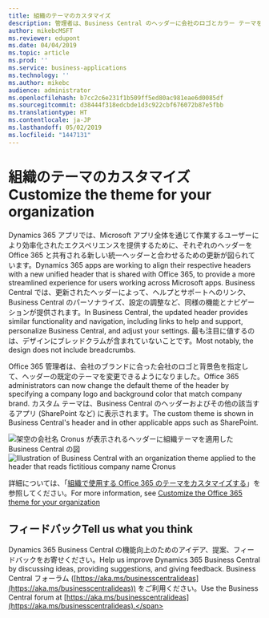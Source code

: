 ```yaml
---
title: 組織のテーマのカスタマイズ
description: 管理者は、Business Central のヘッダーに会社のロゴとカラー テーマを適用できます。
author: mikebcMSFT
ms.reviewer: edupont
ms.date: 04/04/2019
ms.topic: article
ms.prod: ''
ms.service: business-applications
ms.technology: ''
ms.author: mikebc
audience: administrator
ms.openlocfilehash: b7cc2c6e231f1b509ff5ed80ac981eae6d0085df
ms.sourcegitcommit: d38444f318edcbde1d3c922cbf676072b87e5fbb
ms.translationtype: HT
ms.contentlocale: ja-JP
ms.lasthandoff: 05/02/2019
ms.locfileid: "1447131"
---
```

# <a name="customize-the-theme-for-your-organization"></a><span data-ttu-id="86f0a-103">組織のテーマのカスタマイズ</span><span class="sxs-lookup"><span data-stu-id="86f0a-103">Customize the theme for your organization</span></span>
<span data-ttu-id="86f0a-104">Dynamics 365 アプリでは、Microsoft アプリ全体を通じて作業するユーザーにより効率化されたエクスペリエンスを提供するために、それぞれのヘッダーを Office 365 と共有される新しい統一ヘッダーと合わせるための更新が図られています。</span><span class="sxs-lookup"><span data-stu-id="86f0a-104">Dynamics 365 apps are working to align their respective headers with a new unified header that is shared with Office 365, to provide a more streamlined experience for users working across Microsoft apps.</span></span> <span data-ttu-id="86f0a-105">Business Central では、更新されたヘッダーによって、ヘルプとサポートへのリンク、Business Central のパーソナライズ、設定の調整など、同様の機能とナビゲーションが提供されます。</span><span class="sxs-lookup"><span data-stu-id="86f0a-105">In Business Central, the updated header provides similar functionality and navigation, including links to help and support, personalize Business Central, and adjust your settings.</span></span> <span data-ttu-id="86f0a-106">最も注目に値するのは、デザインにブレッドクラムが含まれていないことです。</span><span class="sxs-lookup"><span data-stu-id="86f0a-106">Most notably, the design does not include breadcrumbs.</span></span>

<span data-ttu-id="86f0a-107">Office 365 管理者は、会社のブランドに合った会社のロゴと背景色を指定して、ヘッダーの既定のテーマを変更できるようになりました。</span><span class="sxs-lookup"><span data-stu-id="86f0a-107">Office 365 administrators can now change the default theme of the header by specifying a company logo and background color that match company brand.</span></span> <span data-ttu-id="86f0a-108">カスタム テーマは、Business Central のヘッダーおよびその他の該当するアプリ (SharePoint など) に表示されます。</span><span class="sxs-lookup"><span data-stu-id="86f0a-108">The custom theme is shown in Business Central's header and in other applicable apps such as SharePoint.</span></span>

<span data-ttu-id="86f0a-109">![架空の会社名 Cronus が表示されるヘッダーに組織テーマを適用した Business Central の図](media/o365-header.png " Business Central のヘッダーに適用される架空の組織テーマ")</span><span class="sxs-lookup"><span data-stu-id="86f0a-109">![Illustration of Business Central with an organization theme applied to the header that reads fictitious company name Cronus](media/o365-header.png "A fictitious organization theme applied to Business Central's header")</span></span>

<span data-ttu-id="86f0a-110">詳細については、「[組織で使用する Office 365 のテーマをカスタマイズする](https://docs.microsoft.com/en-us/office365/admin/setup/customize-your-organization-theme)」を参照してください。</span><span class="sxs-lookup"><span data-stu-id="86f0a-110">For more information, see [Customize the Office 365 theme for your organization](https://docs.microsoft.com/en-us/office365/admin/setup/customize-your-organization-theme)</span></span>

## <a name="tell-us-what-you-think"></a><span data-ttu-id="86f0a-111">フィードバック</span><span class="sxs-lookup"><span data-stu-id="86f0a-111">Tell us what you think</span></span>
<span data-ttu-id="86f0a-112">Dynamics 365 Business Central の機能向上のためのアイデア、提案、フィードバックをお寄せください。</span><span class="sxs-lookup"><span data-stu-id="86f0a-112">Help us improve Dynamics 365 Business Central by discussing ideas, providing suggestions, and giving feedback.</span></span> <span data-ttu-id="86f0a-113">Business Central フォーラム ([https://aka.ms/businesscentralideas](https://aka.ms/businesscentralideas)) をご利用ください。</span><span class="sxs-lookup"><span data-stu-id="86f0a-113">Use the Business Central forum at [https://aka.ms/businesscentralideas](https://aka.ms/businesscentralideas).</span></span>
